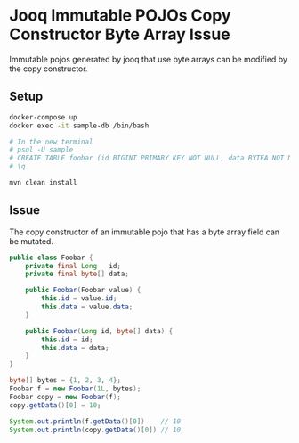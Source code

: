# Jooq Immutable POJOs Copy Constructor Byte Array Issue
Immutable pojos generated by jooq that use byte arrays can be modified by the copy constructor.

## Setup
```bash
docker-compose up
docker exec -it sample-db /bin/bash

# In the new terminal
# psql -U sample
# CREATE TABLE foobar (id BIGINT PRIMARY KEY NOT NULL, data BYTEA NOT NULL );
# \q

mvn clean install
```

## Issue
The copy constructor of an immutable pojo that has a byte array field can be mutated.

```java
public class Foobar {
    private final Long   id;
    private final byte[] data;

    public Foobar(Foobar value) {
        this.id = value.id;
        this.data = value.data;
    }

    public Foobar(Long id, byte[] data) {
        this.id = id;
        this.data = data;
    }
}
```

```java
byte[] bytes = {1, 2, 3, 4};
Foobar f = new Foobar(1L, bytes);
Foobar copy = new Foobar(f);
copy.getData()[0] = 10;

System.out.println(f.getData()[0])    // 10
System.out.println(copy.getData()[0]) // 10
```

